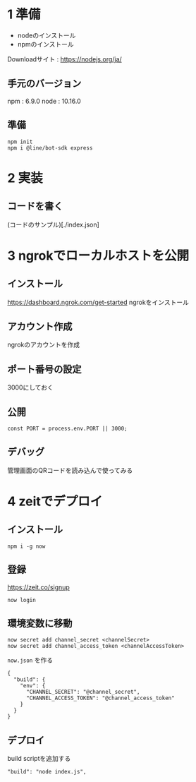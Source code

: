 # 1 準備

- nodeのインストール
- npmのインストール

Downloadサイト : https://nodejs.org/ja/

## 手元のバージョン
npm : 6.9.0
node : 10.16.0

## 準備
```
npm init
npm i @line/bot-sdk express
```

# 2 実装
## コードを書く
(コードのサンプル)[./index.json]

# 3 ngrokでローカルホストを公開
## インストール
https://dashboard.ngrok.com/get-started
ngrokをインストール

## アカウント作成
ngrokのアカウントを作成

## ポート番号の設定
3000にしておく

## 公開
```
const PORT = process.env.PORT || 3000;
```

## デバッグ
管理画面のQRコードを読み込んで使ってみる

# 4 zeitでデプロイ
## インストール
```
npm i -g now
```

## 登録
https://zeit.co/signup

```
now login
```

## 環境変数に移動
```
now secret add channel_secret <channelSecret>
now secret add channel_access_token <channelAccessToken>
```

`now.json` を作る
```
{
  "build": {
    "env": {
      "CHANNEL_SECRET": "@channel_secret",
      "CHANNEL_ACCESS_TOKEN": "@channel_access_token"
    }
  }
}

```

## デプロイ
build scriptを追加する
```
"build": "node index.js",
```
